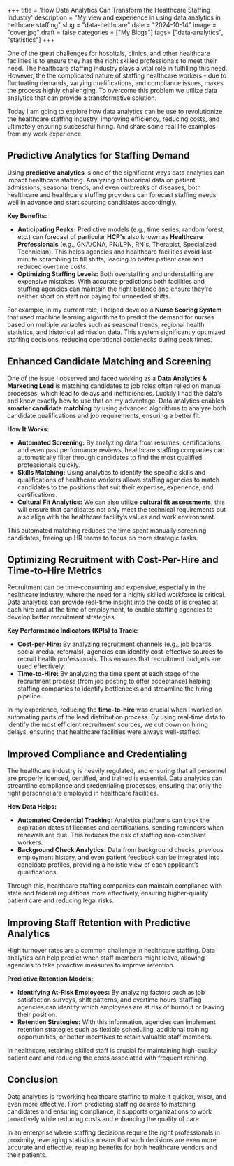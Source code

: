 +++
title = 'How Data Analytics Can Transform the Healthcare Staffing Industry'
description = "My view and experience in using data analytics in helthcare staffing"
slug = "data-helthcare"
date = "2024-10-14"
image = "cover.jpg"
draft = false
categories = ["My Blogs"]
tags= ["data-analytics", "statistics"]
+++

One of the great challenges for hospitals, clinics, and other healthcare facilities is to ensure they has the right skilled professionals to meet their need. The healthcare staffing industry plays a vital role in fulfilling this need. However, the the complicated nature of staffing healthcare workers - due to fluctuating demands, varying qualifications, and compliance issues, makes the process highly challenging. To overcome this problem we utilize data analytics that can provide a transformative solution.

Today I am going to explore how data analytics can be use to revolutionize the healthcare staffing industry, improving efficiency, reducing costs, and ultimately ensuring successful hiring. And share some real life examples from my work experience.

## Predictive Analytics for Staffing Demand

Using **predictive analytics** is one of the significant ways data analytics can impact healthcare staffing. Analyzing of historical data on patient admissions, seasonal trends, and even outbreaks of diseases, both healthcare and healthcare stuffing providers can forecast staffing needs well in advance and start sourcing candidates accordingly.

**Key Benefits:**

- **Anticipating Peaks:** Predictive models (e.g., time series, random forest, etc.) can forecast of particular **HCP's** also known as **Healthcare Professionals** (e.g., GNA/CNA, PN/LPN, RN's, Therapist, Specialized Technician). This helps agencies and healthcare facilities avoid last-minute scrambling to fill shifts, leading to better patient care and reduced overtime costs.
- **Optimizing Staffing Levels:** Both overstaffing and understaffing are expensive mistakes. With accurate predictions both facilities and stuffing agencies can maintain the right balance and ensure they’re neither short on staff nor paying for unneeded shifts.

For example, in my current role, I helped develop a **Nurse Scoring System** that used machine learning algorithms to predict the demand for nurses based on multiple variables such as seasonal trends, regional health statistics, and historical admission data. This system significantly optimized staffing decisions, reducing operational bottlenecks during peak times.

## Enhanced Candidate Matching and Screening

One of the issue I observed and faced working as a **Data Analytics & Marketing Lead** is matching candidates to job roles often relied on manual processes, which lead to delays and inefficiencies. Luckily I had the data's and knew exactly how to use that on my advantage. Data analytics enables **smarter candidate matching** by using advanced algorithms to analyze both candidate qualifications and job requirements, ensuring a better fit.

**How It Works:**

- **Automated Screening:** By analyzing data from resumes, certifications, and even past performance reviews, healthcare staffing companies can automatically filter through candidates to find the most qualified professionals quickly.
- **Skills Matching:** Using analytics to identify the specific skills and qualifications of healthcare workers allows staffing agencies to match candidates to the positions that suit their expertise, experience, and certifications.
- **Cultural Fit Analytics:** We can also utilize **cultural fit assessments**, this will ensure that candidates not only meet the technical requirements but also align with the healthcare facility’s values and work environment.

This automated matching reduces the time spent manually screening candidates, freeing up HR teams to focus on more strategic tasks.

## Optimizing Recruitment with Cost-Per-Hire and Time-to-Hire Metrics

Recruitment can be time-consuming and expensive, especially in the healthcare industry, where the need for a highly skilled workforce is critical. Data analytics can provide real-time insight into the costs of is created at each hire and at the time of employment, to enable staffing agencies to develop better recruitment strategies

**Key Performance Indicators (KPIs) to Track:**

- **Cost-per-Hire:** By analyzing recruitment channels (e.g., job boards, social media, referrals), agencies can identify cost-effective sources to recruit health professionals. This ensures that recruitment budgets are used effectively.
- **Time-to-Hire:** By analyzing the time spent at each stage of the recruitment process (from job posting to offer acceptance) helping staffing companies to identify bottlenecks and streamline the hiring pipeline.

In my experience, reducing the **time-to-hire** was crucial when I worked on automating parts of the lead distribution process. By using real-time data to identify the most efficient recruitment sources, we cut down on hiring delays, ensuring that healthcare facilities were always well-staffed.

## Improved Compliance and Credentialing

The healthcare industry is heavily regulated, and ensuring that all personnel are properly licensed, certified, and trained is essential.  Data analytics can streamline compliance and credentialing processes, ensuring that only the right personnel are employed in healthcare facilities.

**How Data Helps:**

- **Automated Credential Tracking:** Analytics platforms can track the expiration dates of licenses and certifications, sending reminders when renewals are due. This reduces the risk of staffing non-compliant workers.
- **Background Check Analytics:** Data from background checks, previous employment history, and even patient feedback can be integrated into candidate profiles, providing a holistic view of each applicant’s qualifications.

Through this, healthcare staffing companies can maintain compliance with state and federal regulations more effectively, ensuring higher-quality patient care and reducing legal risks.

## Improving Staff Retention with Predictive Analytics

High turnover rates are a common challenge in healthcare staffing. Data analytics can help predict when staff members might leave, allowing agencies to take proactive measures to improve retention.

**Predictive Retention Models:**

- **Identifying At-Risk Employees:** By analyzing factors such as job satisfaction surveys, shift patterns, and overtime hours, staffing agencies can identify which employees are at risk of burnout or leaving their position.
- **Retention Strategies:** With this information, agencies can implement retention strategies such as flexible scheduling, additional training opportunities, or better incentives to retain valuable staff members.

In healthcare, retaining skilled staff is crucial for maintaining high-quality patient care and reducing the costs associated with frequent rehiring.

## Conclusion

Data analytics is reworking healthcare staffing to make it quicker, wiser, and even more effective. From predicting staffing desires to matching candidates and ensuring compliance, it supports organizations to work proactively while reducing costs and enhancing the quality of care.

In an enterprise where staffing decisions require the right professionals in proximity, leveraging statistics means that such decisions are even more accurate and effective, reaping benefits for both healthcare vendors and their patients.